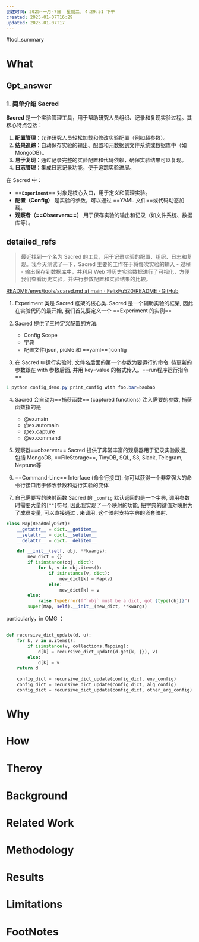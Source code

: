 ```yaml
---
创建时间: 2025-一月-7日  星期二, 4:29:51 下午
created: 2025-01-07T16:29
updated: 2025-01-07T17
---
```

#tool_summary 

# What
## Gpt_answer
### **1. 简单介绍 Sacred**

**Sacred** 是一个实验管理工具，用于帮助研究人员组织、记录和复现实验过程。其核心特点包括：
1. **配置管理**：允许研究人员轻松加载和修改实验配置（例如超参数）。
2. **结果追踪**：自动保存实验的输出、配置和元数据到文件系统或数据库中（如 MongoDB）。
3. **易于复现**：通过记录完整的实验配置和代码依赖，确保实验结果可以复现。
4. **日志管理**：集成日志记录功能，便于追踪实验进展。

在 Sacred 中：
- ==**`Experiment`**== 对象是核心入口，用于定义和管理实验。
- **配置（Config）** 是实验的参数，可以通过 ==YAML 文件==或代码动态加载。
- **观察者（==Observers==）** 用于保存实验的输出和记录（如文件系统、数据库等）。

## detailed_refs

>最近找到一个名为 Sacred 的工具，用于记录实验的配置、组织、日志和复现。我今天测试了一下，Sacred 主要的工作在于将每次实验的输入 - 过程 - 输出保存到数据库中，并利用 Web 将历史实验数据进行了可视化，方便我们查看历史实验，并进行参数配置和实验结果的比较。

[README/envs/tools/scared.md at main · FelixFu520/README · GitHub](https://github.com/FelixFu520/README/blob/main/envs/tools/scared.md)

1. Experiment 类是 Sacred 框架的核心类. Sacred 是一个辅助实验的框架, 因此在实验代码的最开始, 我们首先要定义一个 ==Experiment 的实例==

2. Sacred 提供了三种定义配置的方法:
	- Config Scope
	- 字典
	- 配置文件(json, pickle 和 ==yaml== )config


3. 在 Sacred 中运行实验时, 文件名后面的第一个参数为要运行的命令. 待更新的参数跟在 with 参数后面, 并用 key=value 的格式传入。==run程序运行指令==
```powershell
1 python config_demo.py print_config with foo.bar=baobab
```

4. Sacred 会自动为==捕获函数== (captured functions) 注入需要的参数, 捕获函数指的是
	- @ex.main
	- @ex.automain
	- @ex.capture
	- @ex.command


5. 观察器==observer==
   Sacred 提供了非常丰富的观察器用于记录实验数据, 包括 MongoDB, ==FileStorage==, TinyDB, SQL, S3, Slack, Telegram, Neptune等
6. ==Command-Line== Interface (命令行接口): 你可以获得一个非常强大的命令行接口用于修改参数和运行实验的变体

7. 自己需要写的映射函数
   Sacred 的 `_config` 默认返回的是一个字典, 调用参数时需要大量的` [""] `符号, 因此我实现了一个映射的功能, 把字典的键值对映射为了成员变量, 可以直接通过 . 来调用. 这个映射支持字典的嵌套映射.
```python
class Map(ReadOnlyDict):
    __getattr__ = dict.__getitem__
    __setattr__ = dict.__setitem__
    __delattr__ = dict.__delitem__

    def __init__(self, obj, **kwargs):
        new_dict = {}
        if isinstance(obj, dict):
            for k, v in obj.items():
                if isinstance(v, dict):
                    new_dict[k] = Map(v)
                else:
                    new_dict[k] = v
        else:
            raise TypeError(f"`obj` must be a dict, got {type(obj)}")
        super(Map, self).__init__(new_dict, **kwargs)
```

particularly，in OMG ：
```python

def recursive_dict_update(d, u):
    for k, v in u.items():
        if isinstance(v, collections.Mapping):
            d[k] = recursive_dict_update(d.get(k, {}), v)
        else:
            d[k] = v
    return d

    config_dict = recursive_dict_update(config_dict, env_config)
    config_dict = recursive_dict_update(config_dict, alg_config)
    config_dict = recursive_dict_update(config_dict, other_arg_config)
```

# Why



# How



# Theroy



# Background



# Related Work




# Methodology




# Results



# Limitations


# FootNotes
